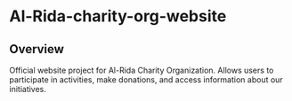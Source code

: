 # Al-Rida-charity-org-website

## Overview
Official website project for Al-Rida Charity Organization. Allows users to participate in activities, make donations, and access information about our initiatives.
